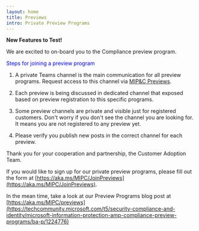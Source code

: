 ```yaml
---
layout: home
title: Previews
intro: Private Preview Programs
---
```


**New Features to Test!**

We are excited to on-board you to the Compliance preview program.

<span style="color:blue">Steps for joining a preview program</span>

1. A private Teams channel is the main communication for all preview programs. Request access to this channel via [MIP&C Previews](https://teams.microsoft.com/l/team/19%3a3b5965b181b24ec5af2dd036c5187ed2%40thread.tacv2/conversations?groupId=0ba02037-44ce-4103-848b-69de5d3a74f4&tenantId=72f988bf-86f1-41af-91ab-2d7cd011db47).

2. Each preview is being discussed in dedicated channel that exposed based on preview registration to this specific programs.

3. Some preview channels are private and visible just for registered customers. Don't worry if you don't see the channel you are looking for. It means you are not registered to any preview yet.

4. Please verify you publish new posts in the correct channel for each preview.
 
Thank you for your cooperation and partnership,
the Customer Adoption Team.

If you would like to sign up for our private preview programs, please fill out the form at [https://aka.ms/MIPC/JoinPreviews](https://aka.ms/MIPC/JoinPreviews).

In the mean time, take a look at our Preview Programs blog post at [https://aka.ms/MIPC/previews](https://techcommunity.microsoft.com/t5/security-compliance-and-identity/microsoft-information-protection-amp-compliance-preview-programs/ba-p/1224776)

